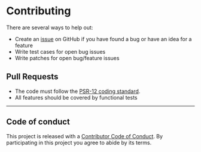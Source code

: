 # Contributing
There are several ways to help out:
* Create an [issue](https://github.com/carlosas/phpat/issues/) on GitHub if you have found a bug or have an idea for a feature
* Write test cases for open bug issues
* Write patches for open bug/feature issues

## Pull Requests
* The code must follow the [PSR-12 coding standard](https://www.php-fig.org/psr/psr-12/).
* All features should be covered by functional tests

---

## Code of conduct
This project is released with a [Contributor Code of Conduct](CODE_OF_CONDUCT.md). By participating in this project you agree to abide by its terms.
